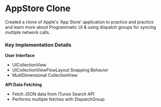 # AppStore Clone
Created a clone of Apple's 'App Store' application to practice and practice and learn more about Programmatic UI & using dispatch groups for syncing multiple network calls.

### Key Implementation Details  
**User Interface**
  - UICollectionView
  - UICollectionViewFlowLayout Snapping Behavior
  - MultiDimensional CollectionView
  
**API Data Fetching**
  - Fetch JSON data from iTunes Search API
  - Performs multiple fetches with DispatchGroup 
